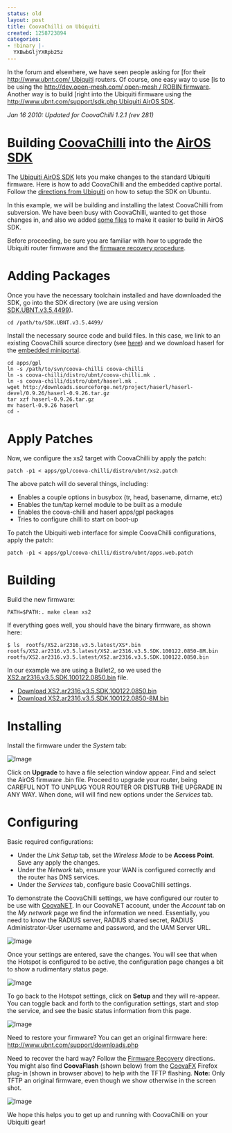 ```yaml
---
status: old
layout: post
title: CoovaChilli on Ubiquiti
created: 1258723894
categories:
- !binary |-
  YXBwbGljYXRpb25z
---
```


In the forum and elsewhere, we have seen people asking for [for their [http://www.ubnt.com/ Ubiquiti](CoovaChilli](/CoovaChilli)) routers. Of course, one easy way to use [is to be using the [http://dev.open-mesh.com/ open-mesh / ROBIN firmware](CoovaChilli](/CoovaChilli)). Another way is to build [right into the Ubiquiti firmware using the [http://www.ubnt.com/support/sdk.php Ubiquiti AirOS SDK](CoovaChilli](/CoovaChilli)).

*Jan 16 2010: Updated for CoovaChilli 1.2.1 (rev 281)*

Building [CoovaChilli](/CoovaChilli) into the [AirOS SDK](http://www.ubnt.com/support/sdk.php) 
==============================================================================================

The [Ubiquiti AirOS SDK](http://www.ubnt.com/wiki/index.php/AirOS-SDK) lets you make changes to the standard Ubiquiti firmware. Here is how to add CoovaChilli and the embedded captive portal. Follow the [directions from Ubiquiti](http://www.ubnt.com/wiki/index.php/Setting_up_build_environment_in_Ubuntu_for_re-compiling_AirOS) on how to setup the SDK on Ubuntu.

In this example, we will be building and installing the latest CoovaChilli from subversion. We have been busy with CoovaChilli, wanted to get those changes in, and also we added [some files](https://github.com/coova/coova-chilli/distro/ubnt/) to make it easier to build in AirOS SDK.

Before proceeding, be sure you are familiar with how to upgrade the Ubiquiti router firmware and the [firmware recovery procedure](http://www.ubnt.com/wiki/index.php/Firmware_Recovery).

Adding Packages
===============

Once you have the necessary toolchain installed and have downloaded the SDK, go into the SDK directory (we are using version [SDK.UBNT.v3.5.4499](http://www.ubnt.com/downloads/firmwares/XS-fw/v3.5/SDK.UBNT.v3.5.4499.tar.bz2)).

    cd /path/to/SDK.UBNT.v3.5.4499/

Install the necessary source code and build files. In this case, we link to an existing CoovaChilli source directory (see [here](http://www.coova.org/CoovaChilli/Developers)) and we download haserl for the [embedded miniportal](http://www.coova.org/CoovaChilli/Miniportal).

    cd apps/gpl
    ln -s /path/to/svn/coova-chilli coova-chilli
    ln -s coova-chilli/distro/ubnt/coova-chilli.mk .
    ln -s coova-chilli/distro/ubnt/haserl.mk .
    wget http://downloads.sourceforge.net/project/haserl/haserl-devel/0.9.26/haserl-0.9.26.tar.gz
    tar xzf haserl-0.9.26.tar.gz
    mv haserl-0.9.26 haserl
    cd -

Apply Patches
============

Now, we configure the xs2 target with CoovaChilli by apply the patch:

    patch -p1 < apps/gpl/coova-chilli/distro/ubnt/xs2.patch

The above patch will do several things, including:

* Enables a couple options in busybox (tr, head, basename, dirname, etc)
* Enables the tun/tap kernel module to be built as a module
* Enables the coova-chilli and haserl apps/gpl packages
* Tries to configure chilli to start on boot-up

To patch the Ubiquiti web interface for simple CoovaChilli configurations, apply the patch:

    patch -p1 < apps/gpl/coova-chilli/distro/ubnt/apps.web.patch

Building
========

Build the new firmware:

    PATH=$PATH:. make clean xs2

If everything goes well, you should have the binary firmware, as shown here:

    $ ls  rootfs/XS2.ar2316.v3.5.latest/XS*.bin
    rootfs/XS2.ar2316.v3.5.latest/XS2.ar2316.v3.5.SDK.100122.0850-8M.bin
    rootfs/XS2.ar2316.v3.5.latest/XS2.ar2316.v3.5.SDK.100122.0850.bin

In our example we are using a Bullet2, so we used the [XS2.ar2316.v3.5.SDK.100122.0850.bin](http://ap.coova.org/ubnt/SDK.UBNT.v3.5.4499/XS2.ar2316.v3.5.SDK.100122.0850.bin) file.

* [Download XS2.ar2316.v3.5.SDK.100122.0850.bin](http://ap.coova.org/ubnt/SDK.UBNT.v3.5.4499/XS2.ar2316.v3.5.SDK.100122.0850.bin)
* [Download XS2.ar2316.v3.5.SDK.100122.0850-8M.bin](http://ap.coova.org/ubnt/SDK.UBNT.v3.5.4499/XS2.ar2316.v3.5.SDK.100122.0850-8M.bin)

Installing
=========

Install the firmware under the *System* tab:

![Image](/img/2009-11-20-coovachilli-on-ubiquiti/ubnt1.png)

Click on  **Upgrade** to have a file selection window appear. Find and select the AirOS firmware .bin file. Proceed to upgrade your router, being CAREFUL NOT TO UNPLUG YOUR ROUTER OR DISTURB THE UPGRADE IN ANY WAY. When done, will will find new options under the *Services* tab.

Configuring
===========

Basic required configurations:

* Under the *Link Setup* tab, set the *Wireless Mode* to be **Access Point**. Save any apply the changes.
* Under the *Network* tab, ensure your WAN is configured correctly and the router has DNS services.
* Under the *Services* tab, configure basic CoovaChilli settings.

To demonstrate the CoovaChilli settings, we have configured our router to be use with [CoovaNET](https://www.coova.net/). In our CoovaNET account, under the *Account* tab on the *My network* page we find the information we need. Essentially, you need to know the RADIUS server, RADIUS shared secret, RADIUS Administrator-User username and password, and the UAM Server URL.

![Image](/img/2009-11-20-coovachilli-on-ubiquiti/ubnt2.png)

Once your settings are entered, save the changes. You will see that when the Hotspot is configured to be active, the configuration page changes a bit to show a rudimentary status page.

![Image](/img/2009-11-20-coovachilli-on-ubiquiti/ubnt3.png)

To go back to the Hotspot settings, click on **Setup** and they will re-appear. You can toggle back and forth to the configuration settings, start and stop the service, and see the basic status information from this page.

![Image](/img/2009-11-20-coovachilli-on-ubiquiti/ubnt4.png)

Need to restore your firmware? You can get an original firmware here: http://www.ubnt.com/support/downloads.php

Need to recover the hard way? Follow the [Firmware Recovery](http://www.ubnt.com/wiki/index.php/Firmware_Recovery) directions. You might also find **CoovaFlash** (shown below) from the [CoovaFX](http://www.coova.com/CoovaFX) Firefox plug-in (shown in browser above) to help with the TFTP flashing. **Note:** Only TFTP an original firmware, even though we show otherwise in the screen shot.

![Image](/img/2009-11-20-coovachilli-on-ubiquiti/ubnt5.png)

We hope this helps you to get up and running with CoovaChilli on your Ubiquiti gear!
